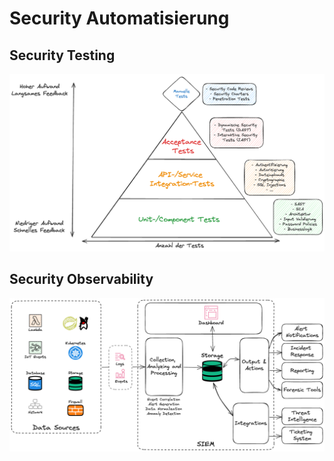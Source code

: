 # Security Automatisierung

## Security Testing

![Security Testing Pyramide](../99_assets/images/security_testing_pyramide.png)

## Security Observability

![SIEM](../99_assets/images/siem.png)
